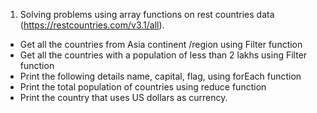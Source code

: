 1. Solving problems using array functions on rest countries data (https://restcountries.com/v3.1/all).
+ Get all the countries from Asia continent /region using Filter function
+ Get all the countries with a population of less than 2 lakhs using Filter function
+ Print the following details name, capital, flag, using forEach function
+ Print the total population of countries using reduce function
+ Print the country that uses US dollars as currency.
